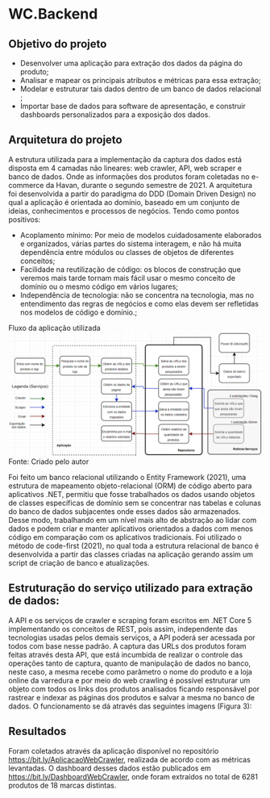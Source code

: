 # WC.Backend

## Objetivo do projeto

- Desenvolver uma aplicação para extração dos dados da página do produto;
- Analisar e mapear os principais atributos e métricas para essa extração;
- Modelar e estruturar tais dados dentro de um banco de dados relacional ;
- Importar base de dados para software de apresentação, e construir dashboards personalizados para a exposição dos dados.

## Arquitetura do projeto

A estrutura utilizada para a implementação da captura dos dados está disposta em 4 camadas não lineares: web crawler, API, web scraper e banco de dados. Onde as informações dos produtos foram coletadas no e-commerce da Havan, durante o segundo semestre de 2021. A arquitetura foi desenvolvida a partir do paradigma do DDD (Domain Driven Design) no qual a aplicação é orientada ao domínio, baseado em um conjunto de ideias, conhecimentos e processos de negócios. Tendo como pontos positivos:  

- Acoplamento mínimo: Por meio de modelos cuidadosamente elaborados e organizados, várias partes do sistema interagem, e não há muita dependência entre módulos ou classes de objetos de diferentes conceitos;
- Facilidade na reutilização de código: os blocos de construção que veremos mais tarde tornam mais fácil usar o mesmo conceito de domínio ou o mesmo código em vários lugares;
- Independência de tecnologia: não se concentra na tecnologia, mas no entendimento das regras de negócios e como elas devem ser refletidas nos modelos de código e domínio.;

Fluxo da aplicação utilizada
![](/assets/image1.png)
Fonte: Criado pelo autor

Foi feito um banco relacional utilizando o Entity Framework (2021), uma estrutura de mapeamento objeto-relacional (ORM) de código aberto para aplicativos .NET, permitiu que fosse trabalhados os dados usando objetos de classes específicas de domínio sem se concentrar nas tabelas e colunas do banco de dados subjacentes onde esses dados são armazenados. Desse modo, trabalhando em um nível mais alto de abstração ao lidar com dados e podem criar e manter aplicativos orientados a dados com menos código em comparação com os aplicativos tradicionais. Foi utilizado o método de code-first (2021), no qual toda a estrutura relacional de banco é desenvolvida a partir das classes criadas na aplicação gerando assim um script de criação de banco e atualizações.

## Estruturação do serviço utilizado para extração de dados: 

A API e os serviços de crawler e scraping foram escritos em .NET Core 5 implementando os conceitos de REST, pois assim, independente das tecnologias usadas pelos demais serviços, a API poderá ser acessada por todos com base nesse padrão. A captura das URLs dos produtos foram feitas através desta API, que está incumbida de realizar o controle das operações tanto de captura, quanto de manipulação de dados no banco, neste caso, a mesma recebe como parâmetro o nome do produto e a loja online da varredura e por meio do web crawling é possível estruturar um objeto com todos os links dos produtos analisados ficando responsável por rastrear e indexar as páginas dos produtos e salvar a mesma no banco de dados. O funcionamento se dá através das seguintes imagens (Figura 3):

## Resultados

Foram coletados através da aplicação disponível no repositório https://bit.ly/AplicacaoWebCrawler, realizada de acordo com as métricas levantadas. O dashboard desses dados estão publicados em https://bit.ly/DashboardWebCrawler, onde  foram extraídos no total de 6281 produtos de 18 marcas distintas.
